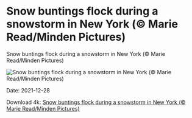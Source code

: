 # Snow buntings flock during a snowstorm in New York (© Marie Read/Minden Pictures)

Snow buntings flock during a snowstorm in New York (© Marie Read/Minden Pictures)

![Snow buntings flock during a snowstorm in New York (© Marie Read/Minden Pictures)](https://bing.com/th?id=OHR.SnowBuntings_EN-US2049981598_UHD.jpg&w=1024&h=576)

Date: 2021-12-28

Download 4k: [Snow buntings flock during a snowstorm in New York (© Marie Read/Minden Pictures)](https://bing.com/th?id=OHR.SnowBuntings_EN-US2049981598_UHD.jpg)

